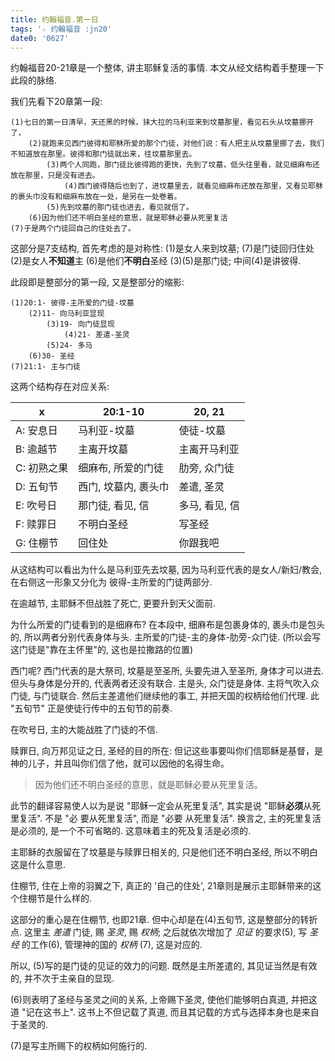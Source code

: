 ```yaml
---
title: 约翰福音.第一日
tags: '☆ 约翰福音 :jn20'
date0: '0627'
---
```


约翰福音20-21章是一个整体, 讲主耶稣复活的事情. 本文从经文结构着手整理一下此段的脉络.


我们先看下20章第一段:

    (1)七日的第一日清早，天还黑的时候，抹大拉的马利亚来到坟墓那里，看见石头从坟墓挪开了，
        (2)就跑来见西门彼得和耶稣所爱的那个门徒，对他们说：有人把主从坟墓里挪了去，我们不知道放在那里。彼得和那门徒就出来，往坟墓那里去。
            (3)两个人同跑，那门徒比彼得跑的更快，先到了坟墓，低头往里看，就见细麻布还放在那里，只是没有进去。
                (4)西门彼得随后也到了，进坟墓里去，就看见细麻布还放在那里，又看见耶稣的裹头巾没有和细麻布放在一处，是另在一处卷着。
            (5)先到坟墓的那门徒也进去，看见就信了。
        (6)因为他们还不明白圣经的意思，就是耶稣必要从死里复活
    (7)于是两个门徒回自己的住处去了。

这部分是7支结构, 首先考虑的是对称性:
(1)是女人来到坟墓; (7)是门徒回归住处
(2)是女人**不知道**主 (6)是他们**不明白**圣经
(3)(5)是那门徒;
中间(4)是讲彼得.

此段即是整部分的第一段, 又是整部分的缩影:

    (1)20:1- 彼得-主所爱的门徒-坟墓
        (2)11- 向马利亚显现
            (3)19- 向门徒显现
                (4)21- 差遣-圣灵
            (5)24- 多马
        (6)30- 圣经
    (7)21:1- 主与门徒

这两个结构存在对应关系:

x           | 20:1-10              | 20, 21
------------|----------------------|---------------
A: 安息日   | 马利亚-坟墓          | 使徒-坟墓
B: 逾越节   | 主离开坟墓           | 主离开马利亚
C: 初熟之果 | 细麻布, 所爱的门徒   | 肋旁, 众门徒
D: 五旬节   | 西门, 坟墓内, 裹头巾 | 差遣, 圣灵
E: 吹号日   | 那门徒, 看见, 信     | 多马, 看见, 信
F: 赎罪日   | 不明白圣经           | 写圣经
G: 住棚节   | 回住处               | 你跟我吧

从这结构可以看出为什么是马利亚先去坟墓, 因为马利亚代表的是女人/新妇/教会, 在右侧这一形象又分化为 彼得-主所爱的门徒两部分.

在逾越节, 主耶稣不但战胜了死亡, 更要升到天父面前.

为什么所爱的门徒看到的是细麻布? 在本段中, 细麻布是包裹身体的, 裹头巾是包头的, 所以两者分别代表身体与头. 主所爱的门徒-主的身体-肋旁-众门徒. (所以会写这门徒是"靠在主怀里"的, 这也是拉撒路的位置)

西门呢? 西门代表的是大祭司, 坟墓是至圣所, 头要先进入至圣所, 身体才可以进去. 但头与身体是分开的, 代表两者还没有联合. 主是头, 众门徒是身体. 主将气吹入众门徒, 与门徒联合. 然后主差遣他们继续他的事工, 并把天国的权柄给他们代理. 此 "五旬节" 正是使徒行传中的五旬节的前奏.

在吹号日, 主的大能战胜了门徒的不信.

赎罪日, 向万邦见证之日, 圣经的目的所在: 但记这些事要叫你们信耶稣是基督，是神的儿子，并且叫你们信了他，就可以因他的名得生命。

> 因为他们还不明白圣经的意思，就是耶稣必要从死里复活。

此节的翻译容易使人以为是说 "耶稣一定会从死里复活", 其实是说  "耶稣**必须**从死里复活". 不是 "必 要从死里复活", 而是 "必要 从死里复活". 换言之, 主的死里复活是必须的, 是一个不可省略的. 这意味着主的死及复活是必须的.

主耶稣的衣服留在了坟墓是与赎罪日相关的, 只是他们还不明白圣经, 所以不明白这是什么意思.

住棚节, 住在上帝的羽翼之下, 真正的 '自己的住处', 21章则是展示主耶稣带来的这个住棚节是什么样的.

这部分的重心是在住棚节, 也即21章. 但中心却是在(4)五旬节, 这是整部分的转折点.
这里主 _差遣_ 门徒, 赐 _圣灵_, 赐 _权柄_;
之后就依次增加了 _见证_ 的要求(5), 写 _圣经_ 的工作(6), 管理神的国的 _权柄_ (7), 这是对应的.

所以, (5)写的是门徒的见证的效力的问题. 既然是主所差遣的, 其见证当然是有效的, 并不次于主亲自的显现.

(6)则表明了圣经与圣灵之间的关系, 上帝赐下圣灵, 使他们能够明白真道, 并把这道 "记在这书上". 这书上不但记载了真道, 而且其记载的方式与选择本身也是来自于圣灵的.

(7)是写主所赐下的权柄如何施行的.
